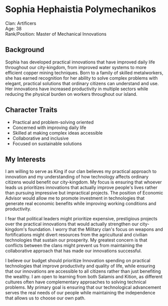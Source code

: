 # Sophia Hephaistia Polymechanikos

Clan: Artificers  
Age: 38  
Rank/Position: Master of Mechanical Innovations  

## Background

Sophia has developed practical innovations that have improved daily life throughout our city-kingdom, from improved water systems to more efficient copper mining techniques. Born to a family of skilled metalworkers, she has earned recognition for her ability to solve complex problems with elegant, practical solutions that ordinary citizens can understand and use. Her innovations have increased productivity in multiple sectors while reducing the physical burden on workers throughout our island.

## Character Traits

- Practical and problem-solving oriented
- Concerned with improving daily life
- Skilled at making complex ideas accessible
- Collaborative and inclusive
- Focused on sustainable solutions

## My Interests

I am willing to serve as King if our clan believes my practical approach to innovation and my understanding of how technology affects ordinary citizens would benefit our city-kingdom. My focus is ensuring that whoever leads us prioritizes innovations that actually improve people's lives rather than pursuing impressive but impractical projects. The position of Economic Advisor would allow me to promote investment in technologies that generate real economic benefits while improving working conditions and productivity.

I fear that political leaders might prioritize expensive, prestigious projects over the practical innovations that would actually strengthen our city-kingdom's foundation. I worry that the Military clan's focus on weapons and fortifications might divert resources from the agricultural and civilian technologies that sustain our prosperity. My greatest concern is that conflicts between the clans might prevent us from maintaining the collaborative approach that has made our innovations successful.

I believe our budget should prioritize Innovation spending on practical technologies that improve productivity and quality of life, while ensuring that our innovations are accessible to all citizens rather than just benefiting the wealthy. I am open to learning from both Salamis and Kition, as different cultures often have complementary approaches to solving technical problems. My primary goal is ensuring that our technological advancement serves the real needs of our people while maintaining the independence that allows us to choose our own path. 